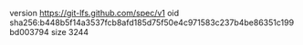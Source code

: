 version https://git-lfs.github.com/spec/v1
oid sha256:b448b5f14a3537fcb8afd185d75f50e4c971583c237b4be86351c199bd003794
size 3244

